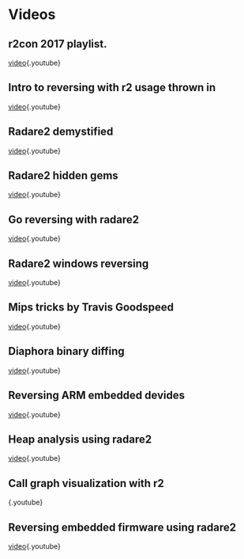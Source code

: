 <!-- TITLE: Videos -->
# Videos
## r2con 2017 playlist.
[video](https://www.youtube.com/watch?v=URyd4bcV-Ik&list=PLjIhlLNy_Y9Oe-nfcPEpaki0_En5dhQ5S){.youtube}

## Intro to reversing with r2 usage thrown in
[video](https://www.youtube.com/watch?v=LAkYW5ixvhg){.youtube}

## Radare2 demystified
[video](https://www.youtube.com/watch?v=fnpBy3wWabA){.youtube}

## Radare2 hidden gems
[video](https://www.youtube.com/watch?v=mvr7cHOUxlU&t){.youtube}

## Go reversing with radare2
[video](https://www.youtube.com/watch?v=PRLOlY4IKeA){.youtube}

## Radare2 windows reversing
[video](https://www.youtube.com/watch?v=2gcqLDGnKMc){.youtube}

## Mips tricks by Travis Goodspeed
[video](https://www.youtube.com/watch?v=tywqg-rIfic&list=PLjIhlLNy_Y9Oe-nfcPEpaki0_En5dhQ5S&index=3){.youtube}

## Diaphora binary diffing
[video](https://www.youtube.com/watch?v=dAwXrUKaUsw&index=6&list=PLjIhlLNy_Y9Oe-nfcPEpaki0_En5dhQ5S){.youtube}

## Reversing ARM embedded devides
[video](https://www.youtube.com/watch?v=oXSx0Qo2Upk){.youtube}

## Heap analysis using radare2
[video](https://www.youtube.com/watch?v=Svm5V4leEho){.youtube}

## Call graph visualization with r2
[](https://www.youtube.com/watch?v=ofRP2PorryU){.youtube}

## Reversing embedded firmware using radare2
[video](https://www.youtube.com/watch?v=R3sGlzXfEkU){.youtube}
